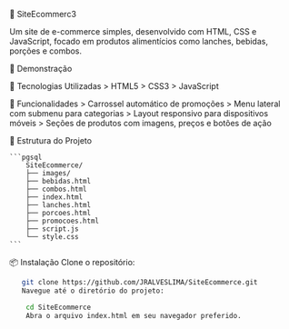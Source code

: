 🍔 SiteEcommerc3

Um site de e-commerce simples, desenvolvido com HTML, CSS e JavaScript, focado em produtos alimentícios como lanches, bebidas, porções e combos.

📸 Demonstração

   🧰 Tecnologias Utilizadas
       > HTML5
       > CSS3
       > JavaScript


  🚀 Funcionalidades
      > Carrossel automático de promoções
      > Menu lateral com submenu para categorias
      > Layout responsivo para dispositivos móveis
      > Seções de produtos com imagens, preços e botões de ação


📁 Estrutura do Projeto

    ```pgsql
        SiteEcommerce/
        ├── images/
        ├── bebidas.html
        ├── combos.html
        ├── index.html
        ├── lanches.html
        ├── porcoes.html
        ├── promocoes.html
        ├── script.js
        └── style.css
    ```

📦 Instalação
    Clone o repositório:

   ```bash
      git clone https://github.com/JRALVESLIMA/SiteEcommerce.git
      Navegue até o diretório do projeto:
   ```
      
  ```bash
      cd SiteEcommerce
      Abra o arquivo index.html em seu navegador preferido.
   ```

